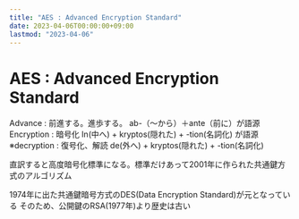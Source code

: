 ```yaml
---
title: "AES : Advanced Encryption Standard"
date: 2023-04-06T00:00:00+09:00
lastmod: "2023-04-06"
---
```

# AES : Advanced Encryption Standard

Advance : 前進する。進歩する。 ab-（～から）＋ante（前に）が語源  
Encryption : 暗号化 In(中へ) + kryptos(隠れた) + -tion(名詞化) が語源
※decryption : 復号化、解読 de(外へ) + kryptos(隠れた) + -tion(名詞化)

直訳すると高度暗号化標準になる。標準だけあって2001年に作られた共通鍵方式のアルゴリズム

1974年に出た共通鍵暗号方式のDES(Data Encryption Standard)が元となっている
そのため、公開鍵のRSA(1977年)より歴史は古い